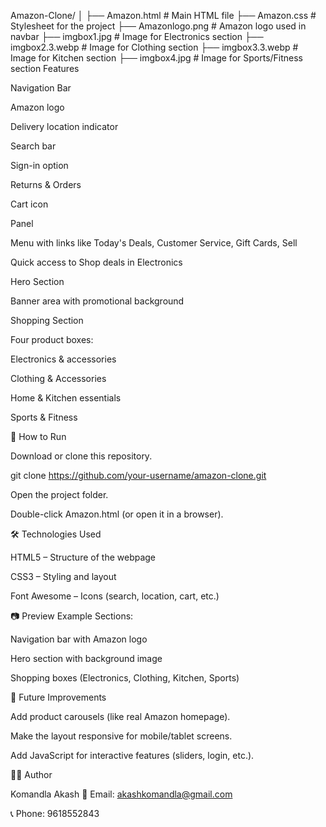 Amazon-Clone/
│
├── Amazon.html        # Main HTML file
├── Amazon.css         # Stylesheet for the project
├── Amazonlogo.png     # Amazon logo used in navbar
├── imgbox1.jpg        # Image for Electronics section
├── imgbox2.3.webp     # Image for Clothing section
├── imgbox3.3.webp     # Image for Kitchen section
├── imgbox4.jpg        # Image for Sports/Fitness section
Features

Navigation Bar

Amazon logo

Delivery location indicator

Search bar

Sign-in option

Returns & Orders

Cart icon

Panel

Menu with links like Today's Deals, Customer Service, Gift Cards, Sell

Quick access to Shop deals in Electronics

Hero Section

Banner area with promotional background

Shopping Section

Four product boxes:

Electronics & accessories

Clothing & Accessories

Home & Kitchen essentials

Sports & Fitness

🚀 How to Run

Download or clone this repository.

git clone https://github.com/your-username/amazon-clone.git


Open the project folder.

Double-click Amazon.html (or open it in a browser).

🛠️ Technologies Used

HTML5 – Structure of the webpage

CSS3 – Styling and layout

Font Awesome – Icons (search, location, cart, etc.)

📷 Preview
Example Sections:

Navigation bar with Amazon logo

Hero section with background image

Shopping boxes (Electronics, Clothing, Kitchen, Sports)

📌 Future Improvements

Add product carousels (like real Amazon homepage).

Make the layout responsive for mobile/tablet screens.

Add JavaScript for interactive features (sliders, login, etc.).

👨‍💻 Author

Komandla Akash
📧 Email: akashkomandla@gmail.com

📞 Phone: 9618552843
